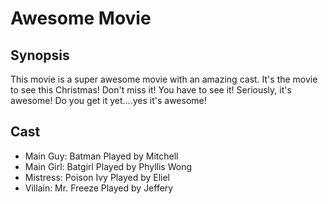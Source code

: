 # Awesome Movie

## Synopsis
This movie is a super awesome movie with an amazing cast. It's the movie to see this Christmas! Don't miss it! You have to see it! Seriously, it's awesome! Do you get it yet....yes it's awesome!

## Cast
- Main Guy: Batman Played by Mitchell
- Main Girl: Batgirl Played by Phyllis Wong
- Mistress: Poison Ivy Played by Eliel
- Villain: Mr. Freeze Played by Jeffery
